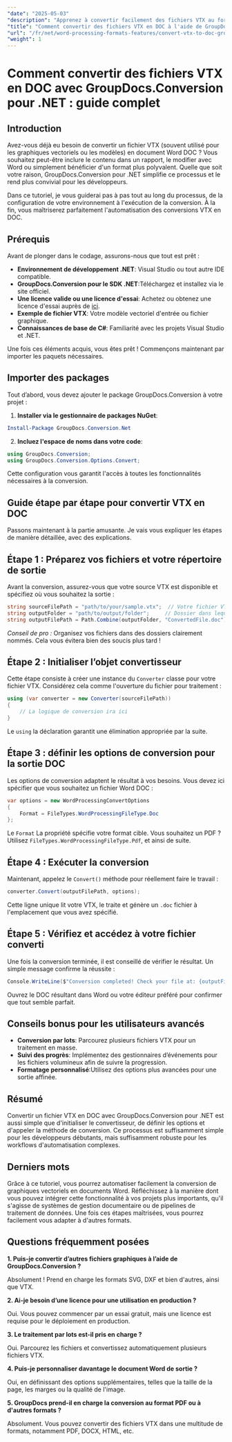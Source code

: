```yaml
---
"date": "2025-05-03"
"description": "Apprenez à convertir facilement des fichiers VTX au format DOC avec GroupDocs.Conversion pour .NET grâce à ce guide complet. Découvrez la configuration, la mise en œuvre et les bonnes pratiques."
"title": "Comment convertir des fichiers VTX en DOC à l'aide de GroupDocs.Conversion pour .NET ? Un guide complet"
"url": "/fr/net/word-processing-formats-features/convert-vtx-to-doc-groupdocs-conversion-dotnet/"
"weight": 1
---
```


# Comment convertir des fichiers VTX en DOC avec GroupDocs.Conversion pour .NET : guide complet

## Introduction

Avez-vous déjà eu besoin de convertir un fichier VTX (souvent utilisé pour les graphiques vectoriels ou les modèles) en document Word DOC ? Vous souhaitez peut-être inclure le contenu dans un rapport, le modifier avec Word ou simplement bénéficier d'un format plus polyvalent. Quelle que soit votre raison, GroupDocs.Conversion pour .NET simplifie ce processus et le rend plus convivial pour les développeurs. 

Dans ce tutoriel, je vous guiderai pas à pas tout au long du processus, de la configuration de votre environnement à l'exécution de la conversion. À la fin, vous maîtriserez parfaitement l'automatisation des conversions VTX en DOC.

## Prérequis

Avant de plonger dans le codage, assurons-nous que tout est prêt :

- **Environnement de développement .NET**: Visual Studio ou tout autre IDE compatible.
- **GroupDocs.Conversion pour le SDK .NET**:Téléchargez et installez via le site officiel.
- **Une licence valide ou une licence d'essai**: Achetez ou obtenez une licence d'essai auprès de [ici](https://releases.groupdocs.com/conversion/net/).
- **Exemple de fichier VTX**: Votre modèle vectoriel d'entrée ou fichier graphique.
- **Connaissances de base de C#**: Familiarité avec les projets Visual Studio et .NET.

Une fois ces éléments acquis, vous êtes prêt ! Commençons maintenant par importer les paquets nécessaires.

## Importer des packages

Tout d’abord, vous devez ajouter le package GroupDocs.Conversion à votre projet :

1. **Installer via le gestionnaire de packages NuGet**:

```powershell
Install-Package GroupDocs.Conversion.Net
```

2. **Incluez l'espace de noms dans votre code**:

```csharp
using GroupDocs.Conversion;
using GroupDocs.Conversion.Options.Convert;
```

Cette configuration vous garantit l'accès à toutes les fonctionnalités nécessaires à la conversion.

## Guide étape par étape pour convertir VTX en DOC

Passons maintenant à la partie amusante. Je vais vous expliquer les étapes de manière détaillée, avec des explications.

## Étape 1 : Préparez vos fichiers et votre répertoire de sortie

Avant la conversion, assurez-vous que votre source VTX est disponible et spécifiez où vous souhaitez la sortie :

```csharp
string sourceFilePath = "path/to/your/sample.vtx";  // Votre fichier VTX d'entrée
string outputFolder = "path/to/output/folder";     // Dossier dans lequel le fichier converti sera enregistré
string outputFilePath = Path.Combine(outputFolder, "ConvertedFile.doc");
```

*Conseil de pro :* Organisez vos fichiers dans des dossiers clairement nommés. Cela vous évitera bien des soucis plus tard !

## Étape 2 : Initialiser l’objet convertisseur

Cette étape consiste à créer une instance du `Converter` classe pour votre fichier VTX. Considérez cela comme l'ouverture du fichier pour traitement :

```csharp
using (var converter = new Converter(sourceFilePath))
{
    // La logique de conversion ira ici
}
```

Le `using` la déclaration garantit une élimination appropriée par la suite.

## Étape 3 : définir les options de conversion pour la sortie DOC

Les options de conversion adaptent le résultat à vos besoins. Vous devez ici spécifier que vous souhaitez un fichier Word DOC :

```csharp
var options = new WordProcessingConvertOptions
{
    Format = FileTypes.WordProcessingFileType.Doc
};
```

Le `Format` La propriété spécifie votre format cible. Vous souhaitez un PDF ? Utilisez `FileTypes.WordProcessingFileType.Pdf`, et ainsi de suite.

## Étape 4 : Exécuter la conversion

Maintenant, appelez le `Convert()` méthode pour réellement faire le travail :

```csharp
converter.Convert(outputFilePath, options);
```

Cette ligne unique lit votre VTX, le traite et génère un `.doc` fichier à l'emplacement que vous avez spécifié.

## Étape 5 : Vérifiez et accédez à votre fichier converti

Une fois la conversion terminée, il est conseillé de vérifier le résultat. Un simple message confirme la réussite :

```csharp
Console.WriteLine($"Conversion completed! Check your file at: {outputFilePath}");
```

Ouvrez le DOC résultant dans Word ou votre éditeur préféré pour confirmer que tout semble parfait.

## Conseils bonus pour les utilisateurs avancés

- **Conversion par lots**: Parcourez plusieurs fichiers VTX pour un traitement en masse.
- **Suivi des progrès**: Implémentez des gestionnaires d’événements pour les fichiers volumineux afin de suivre la progression.
- **Formatage personnalisé**:Utilisez des options plus avancées pour une sortie affinée.

## Résumé

Convertir un fichier VTX en DOC avec GroupDocs.Conversion pour .NET est aussi simple que d'initialiser le convertisseur, de définir les options et d'appeler la méthode de conversion. Ce processus est suffisamment simple pour les développeurs débutants, mais suffisamment robuste pour les workflows d'automatisation complexes.

## Derniers mots

Grâce à ce tutoriel, vous pourrez automatiser facilement la conversion de graphiques vectoriels en documents Word. Réfléchissez à la manière dont vous pouvez intégrer cette fonctionnalité à vos projets plus importants, qu'il s'agisse de systèmes de gestion documentaire ou de pipelines de traitement de données. Une fois ces étapes maîtrisées, vous pourrez facilement vous adapter à d'autres formats.

## Questions fréquemment posées

**1. Puis-je convertir d’autres fichiers graphiques à l’aide de GroupDocs.Conversion ?**
  
Absolument ! Prend en charge les formats SVG, DXF et bien d'autres, ainsi que VTX.

**2. Ai-je besoin d’une licence pour une utilisation en production ?**  

Oui. Vous pouvez commencer par un essai gratuit, mais une licence est requise pour le déploiement en production.

**3. Le traitement par lots est-il pris en charge ?**  

Oui. Parcourez les fichiers et convertissez automatiquement plusieurs fichiers VTX.

**4. Puis-je personnaliser davantage le document Word de sortie ?**  

Oui, en définissant des options supplémentaires, telles que la taille de la page, les marges ou la qualité de l'image.

**5. GroupDocs prend-il en charge la conversion au format PDF ou à d'autres formats ?**  

Absolument. Vous pouvez convertir des fichiers VTX dans une multitude de formats, notamment PDF, DOCX, HTML, etc.